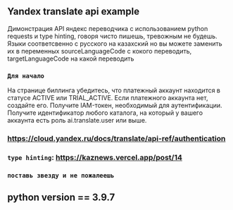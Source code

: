 

## Yandex translate api example

Димонстрация API яндекс переводчика с использованием python requests и type hinting, говоря чисто пишешь, тревожным не будешь. Языки соответсвенно с русского на казахский но вы можете заменить их в переменных sourceLanguageCode с кокого переводить, targetLanguageCode на какой переводить



### `Для начало`

На странице биллинга убедитесь, что платежный аккаунт находится в статусе ACTIVE или TRIAL_ACTIVE. Если платежного аккаунта нет, создайте его.
Получите IAM-токен, необходимый для аутентификации.
Получите идентификатор любого каталога, на который у вашего аккаунта есть роль ai.translate.user или выше.

### https://cloud.yandex.ru/docs/translate/api-ref/authentication

### `type hinting`: https://kaznews.vercel.app/post/14
### `поставь звезду и не пожалеешь`

## python version == 3.9.7